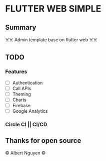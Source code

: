 # FLUTTER WEB SIMPLE

## Summary
☠️☠️ Admin template base on flutter web  ☠️☠️


## TODO

### Features
- [ ] Authentication
- [ ] Call APIs 
- [ ] Theming
- [ ] Charts
- [ ] Firebase
- [ ] Google Analytics

### Circle CI || CI/CD


## Thanks for open source


:copyright: Albert Nguyen :copyright: